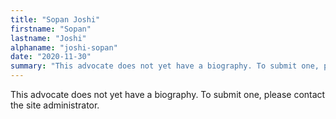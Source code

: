 ```yaml
---
title: "Sopan Joshi"
firstname: "Sopan"
lastname: "Joshi"
alphaname: "joshi-sopan"
date: "2020-11-30"
summary: "This advocate does not yet have a biography. To submit one, please contact the site administrator."
---
```

This advocate does not yet have a biography. To submit one, please contact the site administrator.

